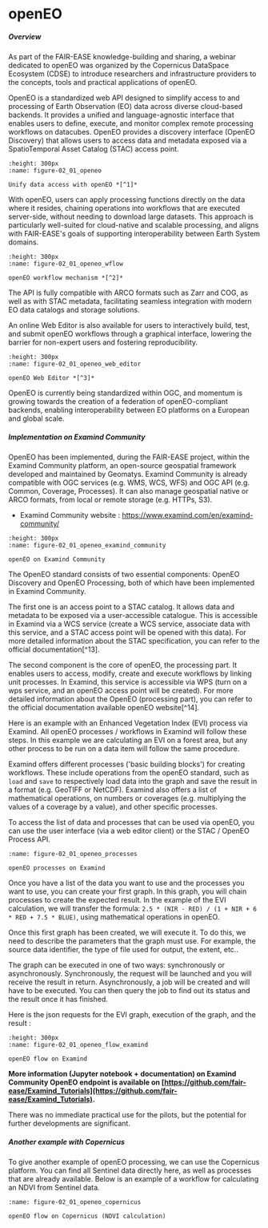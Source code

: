 # openEO

##### Overview

As part of the FAIR-EASE knowledge-building and sharing, a webinar
dedicated to openEO was organized by the Copernicus DataSpace Ecosystem
(CDSE) to introduce researchers and infrastructure providers to the
concepts, tools and practical applications of openEO.

OpenEO is a standardized web API designed to simplify access to and
processing of Earth Observation (EO) data across diverse cloud-based
backends. It provides a unified and language-agnostic interface that
enables users to define, execute, and monitor complex remote processing
workflows on datacubes. OpenEO provides a discovery interface (OpenEO
Discovery) that allows users to access data and metadata exposed via a
SpatioTemporal Asset Catalog (STAC) access point.

```{figure} 02_01_openeo.png
:height: 300px
:name: figure-02_01_openeo

Unify data access with openEO *[^1]*
```

With openEO, users can apply processing functions directly on the data
where it resides, chaining operations into workflows that are executed
server-side, without needing to download large datasets. This approach
is particularly well-suited for cloud-native and scalable processing,
and aligns with FAIR-EASE's goals of supporting interoperability between
Earth System domains.

```{figure} 02_01_openeo_wflow.png
:height: 300px
:name: figure-02_01_openeo_wflow

openEO workflow mechanism *[^2]*
```

The API is fully compatible with ARCO formats such as Zarr and COG, as
well as with STAC metadata, facilitating seamless integration with
modern EO data catalogs and storage solutions.

An online Web Editor is also available for users to interactively build,
test, and submit openEO workflows through a graphical interface,
lowering the barrier for non-expert users and fostering reproducibility.

```{figure} 02_01_openeo_web_editor.png
:height: 300px
:name: figure-02_01_openeo_web_editor

openEO Web Editor *[^3]*
```

OpenEO is currently being standardized within OGC, and momentum is
growing towards the creation of a federation of openEO-compliant
backends, enabling interoperability between EO platforms on a European
and global scale.

##### Implementation on Examind Community

OpenEO has been implemented, during the FAIR-EASE project, within the
Examind Community platform, an open-source geospatial framework
developed and maintained by Geomatys. Examind Community is already
compatible with OGC services (e.g. WMS, WCS, WFS) and OGC API (e.g.
Common, Coverage, Processes). It can also manage geospatial native or
ARCO formats, from local or remote storage (e.g. HTTPs, S3).

- Examind Community website : https://www.examind.com/en/examind-community/

```{figure} 02_01_openeo_examind_community.png
:height: 300px
:name: figure-02_01_openeo_examind_community

openEO on Examind Community
```

The OpenEO standard consists of two essential components: OpenEO
Discovery and OpenEO Processing, both of which have been implemented in
Examind Community.

The first one is an access point to a STAC catalog. It allows data and
metadata to be exposed via a user-accessible catalogue. This is
accessible in Examind via a WCS service (create a WCS service, associate
data with this service, and a STAC access point will be opened with this
data). For more detailed information about the STAC specification, you
can refer to the official documentation[^13].

The second component is the core of openEO, the processing part. It
enables users to access, modify, create and execute workflows by linking
unit processes. In Examind, this service is accessible via WPS (turn on
a wps service, and an openEO access point will be created). For more
detailed information about the OpenEO (processing part), you can refer
to the official documentation available openEO website[^14].

Here is an example with an Enhanced Vegetation Index (EVI) process via
Examind. All openEO processes / workflows in Examind will follow these
steps. In this example we are calculating an EVI on a forest area, but
any other process to be run on a data item will follow the same
procedure.

Examind offers different processes ('basic building blocks') for
creating workflows. These include operations from the openEO standard,
such as `load` and `save` to respectively load data into the graph and
save the result in a format (e.g. GeoTIFF or NetCDF). Examind also
offers a list of mathematical operations, on numbers or coverages (e.g.
multiplying the values of a coverage by a value), and other specific
processes.

To access the list of data and processes that can be used via openEO,
you can use the user interface (via a web editor client) or the STAC /
OpenEO Process API.

```{figure} 02_01_openeo_processes.png
:name: figure-02_01_openeo_processes

openEO processes on Examind
```

Once you have a list of the data you want to use and the processes you
want to use, you can create your first graph. In this graph, you will
chain processes to create the expected result. In the example of the EVI
calculation, we will transfer the formula: `2.5 * (NIR - RED) / (1 +
NIR + 6 * RED + 7.5 * BLUE)`, using mathematical operations in openEO.

Once this first graph has been created, we will execute it. To do this,
we need to describe the parameters that the graph must use. For example,
the source data identifier, the type of file used for output, the
extent, etc..

The graph can be executed in one of two ways: synchronously or
asynchronously. Synchronously, the request will be launched and you will
receive the result in return. Asynchronously, a job will be created and
will have to be executed. You can then query the job to find out its
status and the result once it has finished.

Here is the json requests for the EVI graph, execution of the graph, and
the result :

```{figure} 02_01_openeo_flow_examind.png
:height: 300px
:name: figure-02_01_openeo_flow_examind

openEO flow on Examind
```

**More information (Jupyter notebook + documentation) on Examind Community
OpenEO endpoint is available on
[https://github.com/fair-ease/Examind_Tutorials](https://github.com/fair-ease/Examind_Tutorials).**

There was no immediate practical use for the pilots, but the potential
for further developments are significant.

##### Another example with Copernicus

To give another example of openEO processing, we can use the Copernicus 
platform. You can find all Sentinel data directly here, as well as processes 
that are already available. Below is an example of a workflow for 
calculating an NDVI from Sentinel data.

```{figure} 02_01_openeo_copernicus.png
:name: figure-02_01_openeo_copernicus

openEO flow on Copernicus (NDVI calculation)
```

[^1]: S*ource: [https://openeo.org](https://openeo.org)*
[^2]: S*ource: [https://dataspace.copernicus.eu/](https://dataspace.copernicus.eu/)*
[^3]: S*ource: [https://editor.openeo.org/](https://editor.openeo.org/)*